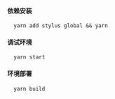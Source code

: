 #### 依赖安装
```
  yarn add stylus global && yarn
```
#### 调试环境
```
  yarn start
```
#### 环境部署
```
  yarn build
```